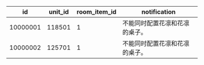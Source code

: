 |id|unit_id|room_item_id|notification|
| --- | --- | --- | --- |
|10000001|118501|1|不能同时配置花凛和花凛的桌子。|
|10000002|125701|1|不能同时配置花凛和花凛的桌子。|